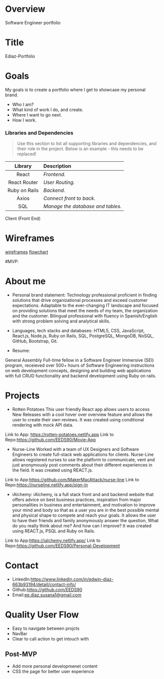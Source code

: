 # Overview

Software Engineer portfolio

# Title
Ediaz-Portfolio

# Goals

My goals is to create a portfolio where I get to showcase my personal brand.

- Who I am?
- What kind of work I do, and create.
- Where I want to go next.
- How I work.


### Libraries and Dependencies

> Use this section to list all supporting libraries and dependencies, and their role in the project. Below is an example - this needs to be replaced!

|     Library      | Description                                |
| :--------------: | :----------------------------------------- |
|      React       | _Frontend._                                |
|   React Router   | _User Routing._                            |
| Ruby on Rails    | _Backend._                                 |
|     Axios        | _Connect front to back._                   |
|      SQL         | _Manage the database and tables._          |


Client (Front End)

# Wireframes
[wireframes]()
[flowchart]()

#MVP:

# About me

- Personal brand statement: 
Technology professional proficient in finding solutions that drive organizational processes and exceed customer expectations. Adaptable to the ever-changing IT landscape and focused on providing solutions that meet the needs of my team, the organization and the customer. Bilingual professional with fluency in Spanish/English with strong problem solving and analytical skills.

- Languages, tech stacks and databases:
HTML5, CSS, JavaScript, React.js, Node.js, Ruby on Rails, SQL, PostgreSQL, MongoDB, NoSQL, GitHub, Bootstrap, Git.

- Resume: 

General Assembly
Full-time fellow in a Software Engineer Immersive (SEI) program, receieved over 500+ hours of Software Engineering instructions on web development concepts, designing and building web applications with full CRUD functionality and backend development using Ruby on rails.

# Projects

- Rotten Potatoes 
This user friendly React app allows users to access New Releases with a cool hover over overview feature and allows the user to create their own reviews. It was created using conditional rendering with mock API data.

Link to App: https://rotten-potatoes.netlify.app
Link to Repo:https://github.com/EEDS90/Movie-App

- Nurse-Line
Worked with a team of UX Designers and Software Engineers to create full-stack web applications for clients. Nurse-Line allows registered nurses to use the platform to communicate, vent and just anonymously post comments about their different experiences in the field. It was created using REACT.js.

Link to App:https://github.com/MakerMacAttack/nurse-line
Link to Repo:https://nurseline.netlify.app/sign-in

- iAlchemy:
iAlchemy, is a full stack front and and backend website that offers advice on best business practices, inspiration from major personalities in business and entertainment, and motivation to improve your mind and body so that as a user you are in the best possible mental and physical shape to compete and reach your goals. It allows the user to have their friends and family anonymously answer the question, What do you really think about me? And how can I improve? It was created using REACT.js, PSQL and Ruby on Rails.

Link to App:https://ialchemy.netlify.app/
Link to Repo:https://github.com/EEDS90/Personal-Development

# Contact

- LinkedIn:https://www.linkedin.com/in/edwin-diaz-663b93194/detail/contact-info/
- Github:https://github.com/EEDS90
- Email:ee.diaz.susana1@gmail.com

# Quality User Flow

- Easy to navigate between projcts
- NavBar
- Clear to call action to get intouch with


## Post-MVP

- Add more personal developmenet content
- CSS the page for better user experience





